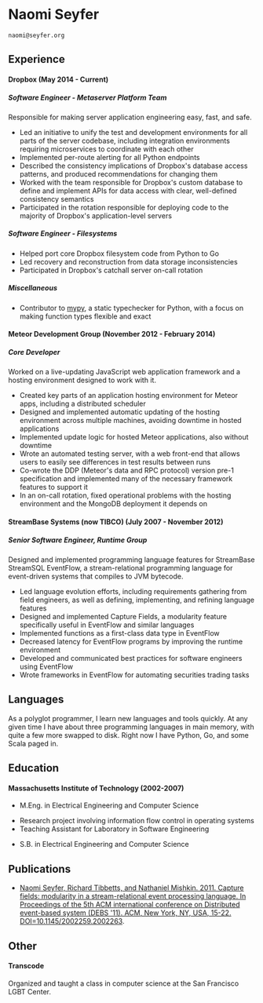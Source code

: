Naomi Seyfer
============

`naomi@seyfer.org`

Experience
----------

#### Dropbox (May 2014 - Current)

##### Software Engineer - Metaserver Platform Team

Responsible for making server application engineering easy, fast, and safe.

- Led an initiative to unify the test and development environments for all parts
  of the server codebase, including integration environments requiring
  microservices to coordinate with each other
- Implemented per-route alerting for all Python endpoints
- Described the consistency implications of Dropbox's database access patterns,
  and produced recommendations for changing them
- Worked with the team responsible for Dropbox's custom database to define and
  implement APIs for data access with clear, well-defined consistency semantics
- Participated in the rotation responsible for deploying code to the majority of
  Dropbox's application-level servers

##### Software Engineer - Filesystems

- Helped port core Dropbox filesystem code from Python to Go
- Led recovery and reconstruction from data storage inconsistencies
- Participated in Dropbox's catchall server on-call rotation

##### Miscellaneous 

- Contributor to [mypy](https://github.com/python/mypy), a static typechecker 
  for Python, with a focus on making function types flexible and exact

#### Meteor Development Group (November 2012 - February 2014)

##### Core Developer

Worked on a live-updating JavaScript web application framework and a hosting
environment designed to work with it.

- Created key parts of an application hosting environment for Meteor apps,
  including a distributed scheduler
- Designed and implemented automatic updating of the hosting environment across
  multiple machines, avoiding downtime in hosted applications
- Implemented update logic for hosted Meteor applications, also
  without downtime
- Wrote an automated testing server, with a web front-end that allows users to
  easily see differences in test results between runs
- Co-wrote the DDP (Meteor's data and RPC protocol) version pre-1 specification
  and implemented many of the necessary framework features to support it
- In an on-call rotation, fixed operational problems with the hosting
  environment and the MongoDB deployment it depends on

#### StreamBase Systems (now TIBCO) (July 2007 - November 2012)

##### Senior Software Engineer, Runtime Group

Designed and implemented programming language features for StreamBase StreamSQL
EventFlow, a stream-relational programming language for event-driven systems
that compiles to JVM bytecode.

- Led language evolution efforts, including requirements gathering from field
  engineers, as well as defining, implementing, and refining language features
- Designed and implemented Capture Fields, a modularity feature specifically
  useful in EventFlow and similar languages
- Implemented functions as a first-class data type in EventFlow
- Decreased latency for EventFlow programs by improving the runtime environment
- Developed and communicated best practices for software engineers using EventFlow
- Wrote frameworks in EventFlow for automating securities trading tasks

Languages
------

As a polyglot programmer, I learn new languages and tools quickly.  At any given
time I have about three programming languages in main memory, with quite a few
more swapped to disk. Right now I have Python, Go, and some Scala paged in.

Education
---------

#### Massachusetts Institute of Technology (2002-2007)

- M.Eng. in Electrical Engineering and Computer Science
 + Research project involving information flow control in operating systems
 + Teaching Assistant for Laboratory in Software Engineering

- S.B. in Electrical Engineering and Computer Science

Publications
------------

- [Naomi Seyfer, Richard Tibbetts, and Nathaniel Mishkin. 2011. Capture fields:
  modularity in a stream-relational event processing language. In Proceedings of
  the 5th ACM international conference on Distributed event-based system (DEBS
  '11). ACM, New York, NY, USA,
  15-22. DOI=10.1145/2002259.2002263](http://doi.acm.org/10.1145/2002259.2002263).

Other
-----

#### Transcode

Organized and taught a class in computer science at the San Francisco LGBT
Center.
